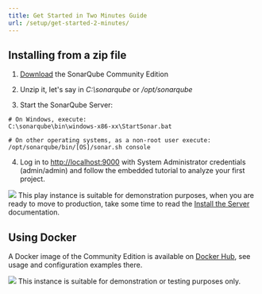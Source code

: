 ```yaml
---
title: Get Started in Two Minutes Guide
url: /setup/get-started-2-minutes/
---
```


## Installing from a zip file

1. [Download](https://www.sonarqube.org/downloads/) the SonarQube Community Edition

2. Unzip it, let's say in _C:\sonarqube_ or _/opt/sonarqube_

3. Start the SonarQube Server:

```
# On Windows, execute:
C:\sonarqube\bin\windows-x86-xx\StartSonar.bat

# On other operating systems, as a non-root user execute:
/opt/sonarqube/bin/[OS]/sonar.sh console
```

4. Log in to [http://localhost:9000](http://localhost:9000) with System Administrator credentials (admin/admin) and follow the embedded tutorial to analyze your first project.

![](/images/exclamation.svg) This play instance is suitable for demonstration purposes, when you are ready to move to production, take some time to read the [Install the Server](/setup/install-server/) documentation.

## Using Docker

A Docker image of the Community Edition is available on [Docker Hub](https://hub.docker.com/_/sonarqube/), see usage and configuration examples there.

![](/images/exclamation.svg) This instance is suitable for demonstration or testing purposes only.
